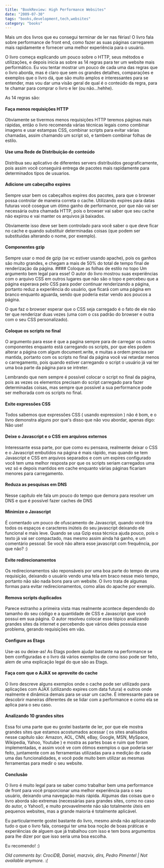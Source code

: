 ```yaml
---
title: "BookReview: High Performance Websites"
date: "2009-07-30"
tags: "books,development,tech,websites"
category: "books"
---
```


Mais um dos livros que eu consegui terminar de ler nas férias! O livro
fala sobre performance de front end, como fazer as suas páginas
carregarem mais rapidamente e fornecer uma melhor experiência para o
usuário.

O livro começa explicando um pouco sobre o HTTP, seus métodos e
utilizações, e depois inicia as sobre as 14 regras para ter um website
mais performático. Eu vou tentar mostrar um pouco de cada uma das
regras que o livro aborda, mas é claro que sem os grandes detalhes,
comparações e exemplos que o livro dá, que são muito amplos e
interessantes para se entender, mas vou dar uma visão geral de qual é
o conteúdo da regra, para te chamar para comprar o livro e ler (ou
não...hehhe).

As 14 regras são:

#### Faça menos requisições HTTP

Obviamente se tivermos menos requisições HTTP teremos páginas mais
rápidas, então o livro recomenda várias técnicas legais como combinar
imagens e usar estampas CSS, combinar scripts para evitar várias
chamadas, assim chamando um script só, e tambem combinar folhas de
estilo.

#### Use uma Rede de Distribuição de conteúdo

Distribua seu aplicativo de diferentes servers distribuídos
geograficamente, pois assim você conseguirá entrega de pacotes mais
rapidamente para determinados tipos de usuarios.

#### Adicione um cabeçalho expires

Sempre usar bem os cabeçalhos expires dos pacotes, para que o browser
possa controlar de maneira correta o cache. Utilizando expires para
datas futuras você cosegue um ótimo ganho de performance, por que não
vai ser necessária outra chamada HTTP, pois o browser vai saber que
seu cache não expirou e vai manter os arquivos já baixados.

Obviamente isso deve ser bem controlado para você saber o que deve
ficar no cache e quando substituir determinadas coisas (que podem ser
substituidas alterando o nome, por exemplo).

#### Componentes gzip

Sempre usar o mod de gzip (se vc estiver usando apache), pois os
ganhos são muito grandes, e chegam a mais de 50% do total de tempo
final de renderização da página.  #### Coloque as folhas de estilo no
topo Um argumento bem legal para esse! O autor do livro mostrou suas
experiências com o arquivo CSS em outros lugares que não são o topo e
percebeu que a página esperava pelo CSS para poder continuar
renderizando a página, portanto reduz a experiência do usuário, que
ficará com uma página em branco enquanto aguarda, sendo que poderia
estar vendo aos poucos a página.

O que faz o browser esperar que o CSS seja carregado é o fato de ele
não ter que renderizar duas vezes (uma com o css padrão do browser e
outra com o seu CSS personalizado).

#### Coloque os scripts no final

O argumento para esse é que a pagina sempre para de carregar os outros
componentes enquanto está carregando os scripts, por que eles podem
alterar a página com algum document.write, e muitas a ordem precisa
ser mantida, portanto com os scripts no final da página você vai
retardar menos o carregamento, pois quando estiver carregando o script
o usuário já vai ter uma boa parte da página para se intreter.

Lembrando que nem sempre é possível colocar o script no final da
página, pois as vezes os elementos precisam do script carregado para
fazer determinadas coisas, mas sempre que possível a sua performance
pode ser melhorada com os scripts no final.

#### Exite expressões CSS

Todos sabemos que expressões CSS ( usando expression ) não é bom, e o
livro demonstra alguns por que's disso que não vou abordar, apenas
digo: Não use!

#### Deixe o Javascript e o CSS em arquivos externos

Interessante essa parte, por que como eu pensava, realmente deixar o
CSS e o Javascript embutidos na página é mais rápido, mas quando se
tem Javascript e CSS em arquivos separados e com um expires
configurado você tem uma melhor resposta por que os scripts seriam
carregados uma vez só e depois mantidos em cache enquanto várias
páginas ficariam menores para carregamento.

#### Reduza as pesquisas em DNS

Nesse capítulo ele fala um pouco do tempo que demora para resolver um
DNS e que é possível fazer caches de DNS

#### Minimize o Javascript

É comentado um pouco de ofuscamento de Javascript, quando você tira
todos os espaços e caracteres inúteis do seu javascript deixando ele
funcional e mais leve. Quando se usa Gzip essa técnica ajuda pouco,
pois o texto já vai ser compactado, mas mesmo assim ainda há ganho, e
um comentário pessoal: Se você não altera esse javascript com
frequência, por que não? :)

#### Evite redirecionamentos

Os redirecionamentos são reponsáveis por uma boa parte do tempo de uma
requisição, deixando o usuário vendo uma tela em braco nesse meio
tempo, portanto não são nada bons para um website. O livro trata de
algumas formas para evitar redirecionamentos, como alias do apache por
exemplo.

#### Remova scripts duplicados

Parece estranho a primeira vista mas realmente acontece dependendo do
tamanho do seu código e a quantidade de CSS e Javascript que você
possui em sua página. O autor resolveu colocar esse tópico analizando
grandes sites da internet e percebendo que vários deles possuia esse
problema, gerando requisições em vão.

#### Configure as Etags

Use-as ou deixe-as! As Etags podem ajudar bastante na performance se
bem configuradas e o livro dá vários exemplos de como isso pode ser
feito, alem de uma explicação legal do que são as Etags.

#### Faça com que o AJAX se aproveite do cache

O livro descreve alguns exemplos onde o cache pode ser utilizado para
aplicações com AJAX (utilizando expires com data futura) e outros
onde realmente é dinâmica demais para se usar um cache. É interessante
para se descobrir maneiras diferentes de se lidar com a performance e
como ela se aplica para o seu caso.

#### Analizando 10 grandes sites

Essa foi uma parte que eu gostei bastante de ler, por que ele mostra
grandes sites que estamos acostumados acessar ( os sites analisados
nesse capítulo são: Amazon, AOL, CNN, eBay, Google, MSN, MySpace,
Wikipedia, Yahoo, Youtube ) e mostra as partes boas e ruim que foram
implementadas, e assim você ve com ótimos exemplos o que poderia ser
feito, juntamente com as ferramentas utilizadas para a medição de cada
uma das funcionalidades, e você pode muito bem utilizar as mesmas
ferramentas para medir o seu website.

#### Conclusão

O livro é muito legal para se saber como trabalhar bem uma performance
de front para você proporcionar uma melhor experiência para o seu
usuário, deixando uma navegação mais rápida. Algumas das coisas que o
livro aborda são extremas (necessárias para grandes sites, como no
caso do autor, o Yahoo!), e muito provavelmente não são totalmente
úteis em pequenos websites, mas a grande maioria é totalmente
aplicável.

Eu particularmente gostei bastante do livro, mesmo ainda não
aplicacando tudo o que o livro fala, consegui ter uma boa noção de
boas práticas e experiências de alguem que já trabalhou com isso e tem
bons argumentos para lhe dizer por que isso seria uma boa escolha.

Eu recomendo! :)



_Old comments by: CrociDB, Daniel, marzvix, dirs, Pedro Pimentel | Not available anymore. :(_
